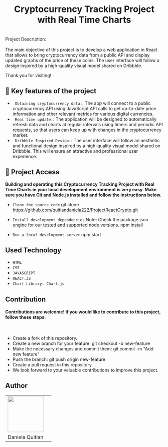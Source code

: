 <h1 align="center">Cryptocurrency Tracking Project with Real Time Charts </h1>
<br>
Project Description: <br> <br>
The main objective of this project is to develop a web application in React that allows to bring cryptocurrency data from a public API and display updated graphs of the price of these coins. The user interface will follow a design inspired by a high-quality visual model shared on Dribbble. <br>

Thank you for visiting!

## :hammer: Key features of the project

- ` Obtaining cryptocurrency data:`: The app will connect to a public cryptocurrency API using JavaScript API calls to get up-to-date price information and other relevant metrics for various digital currencies.
- ` Real time update:`: The application will be designed to automatically refresh data and charts at regular intervals using timers and periodic API requests, so that users can keep up with changes in the cryptocurrency market.
- ` Dribbble Inspired Design:`: The user interface will follow an aesthetic and functional design inspired by a high-quality visual model shared on Dribbble. This will ensure an attractive and professional user experience. <br>

## 📁 Project Access

**Building and operating this Cryptocurrency Tracking Project with Real Time Charts in your local development environment is very easy. Make sure you have Git and Node.js installed and follow the instructions below.**<br>
- `Clone the source code`
git clone https://github.com/quitiandaniela222/ProjectReactCrypto.git

- `Install development dependencies`
Note: Check the package.json engine for our tested and supported node versions.
npm install

- `Run a local development server`
npm start

## Used Technology
- `HTML`
- `CSS`
- `JAVASCRIPT`
- `REACT.JS`
- `Chart Library: Chart.js`

## Contribution
<h4> Contributions are welcome! If you would like to contribute to this project, follow these steps: </h4> <br>

- Create a fork of this repository.
- Create a new branch for your feature: git checkout -b new-feature
- Make the necessary changes and commit them: git commit -m "Add new feature"
- Push the branch: git push origin new-feature
- Create a pull request in this repository.
- We look forward to your valuable contributions to improve this project.


## Author
|        |              |
|--------|--------------|
| <img src="https://avatars.githubusercontent.com/u/124717657?v=4" width=115><br> |
| Daniela Quitian |
